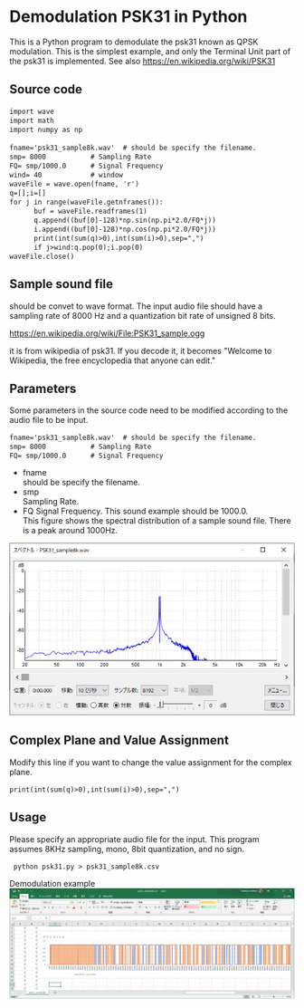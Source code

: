 # Demodulation PSK31 in Python
This is a Python program to demodulate the psk31 known as QPSK modulation.
This is the simplest example, and only the Terminal Unit part of the psk31 is implemented. See also https://en.wikipedia.org/wiki/PSK31


## Source code
~~~
import wave
import math
import numpy as np

fname='psk31_sample8k.wav'  # should be specify the filename.
smp= 8000           # Sampling Rate
FQ= smp/1000.0      # Signal Frequency 
wind= 40            # window
waveFile = wave.open(fname, 'r')
q=[];i=[]
for j in range(waveFile.getnframes()):
      buf = waveFile.readframes(1)
      q.append((buf[0]-128)*np.sin(np.pi*2.0/FQ*j))
      i.append((buf[0]-128)*np.cos(np.pi*2.0/FQ*j))
      print(int(sum(q)>0),int(sum(i)>0),sep=",")
      if j>wind:q.pop(0);i.pop(0)
waveFile.close()
~~~
## Sample sound file
should be convet to wave format.
The input audio file should have a sampling rate of 8000 Hz and a quantization bit rate of unsigned 8 bits.<p>
https://en.wikipedia.org/wiki/File:PSK31_sample.ogg<p>
it is from wikipedia of psk31. If you decode it, it becomes "Welcome to Wikipedia, the free encyclopedia that anyone can edit." 
      
## Parameters
Some parameters in the source code need to be modified according to the audio file to be input. 
~~~
fname='psk31_sample8k.wav'  # should be specify the filename.
smp= 8000           # Sampling Rate
FQ= smp/1000.0      # Signal Frequency 
~~~
- fname   
should be specify the filename.
- smp   
Sampling Rate.
- FQ
Signal Frequency. This sound example should be 1000.0.     
This figure shows the spectral distribution of a sample sound file. There is a peak around 1000Hz.

![](./img/2021-07-17.png)
      
## Complex Plane and Value Assignment
Modify this line if you want to change the value assignment for the complex plane.      
~~~
print(int(sum(q)>0),int(sum(i)>0),sep=",")
~~~      
## Usage
Please specify an appropriate audio file for the input.
This program assumes 8KHz sampling, mono, 8bit quantization, and no sign.
~~~
 python psk31.py > psk31_sample8k.csv
~~~
Demodulation example
![](./img/2021-07-16.png)
